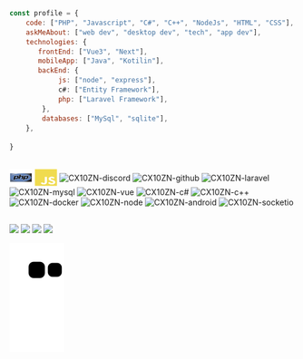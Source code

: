 ```javascript
const profile = {
    code: ["PHP", "Javascript", "C#", "C++", "NodeJs", "HTML", "CSS"],
    askMeAbout: ["web dev", "desktop dev", "tech", "app dev"],
    technologies: {
       frontEnd: ["Vue3", "Next"],
       mobileApp: ["Java", "Kotilin"],
       backEnd: {
            js: ["node", "express"],
            c#: ["Entity Framework"],
            php: ["Laravel Framework"],
        },
        databases: ["MySql", "sqlite"],
    },

}
```

<div style="display: inline_block"><br>
    <img align="center" alt="CX10ZN-php" height="30" width="40" src="https://raw.githubusercontent.com/devicons/devicon/master/icons/php/php-original.svg">
    <img align="center" alt="CX10ZN-js" height="30" width="40" src="https://raw.githubusercontent.com/devicons/devicon/master/icons/javascript/javascript-plain.svg">
    <img align="center" alt="CX10ZN-discord" height="30" width="40" src="https://cdn.jsdelivr.net/gh/devicons/devicon/icons/discordjs/discordjs-original.svg">
    <img align="center" alt="CX10ZN-github" height="30" width="40" src="https://cdn.jsdelivr.net/gh/devicons/devicon/icons/github/github-original.svg">
    <img align="center" alt="CX10ZN-laravel" height="30" width="40" src="https://cdn.jsdelivr.net/gh/devicons/devicon/icons/laravel/laravel-plain-wordmark.svg">
    <img align="center" alt="CX10ZN-mysql" height="30" width="40" src="https://cdn.jsdelivr.net/gh/devicons/devicon/icons/mysql/mysql-original-wordmark.svg">
    <img align="center" alt="CX10ZN-vue" height="30" width="40" src="https://cdn.jsdelivr.net/gh/devicons/devicon/icons/vuejs/vuejs-original-wordmark.svg">
    <img align="center" alt="CX10ZN-c#" height="30" width="40" src="https://cdn.jsdelivr.net/gh/devicons/devicon/icons/csharp/csharp-original.svg">
    <img align="center" alt="CX10ZN-c++" height="30" width="40" src="https://cdn.jsdelivr.net/gh/devicons/devicon/icons/cplusplus/cplusplus-original.svg">
    <img align="center" alt="CX10ZN-docker" height="30" width="40" src="https://cdn.jsdelivr.net/gh/devicons/devicon/icons/docker/docker-original-wordmark.svg">
    <img align="center" alt="CX10ZN-node" height="30" width="40" src="https://cdn.jsdelivr.net/gh/devicons/devicon/icons/nodejs/nodejs-original-wordmark.svg">
    <img align="center" alt="CX10ZN-android" height="30" width="40" src="https://cdn.jsdelivr.net/gh/devicons/devicon/icons/android/android-original.svg">
    <img align="center" alt="CX10ZN-socketio" height="30" width="40" src="https://cdn.jsdelivr.net/gh/devicons/devicon/icons/socketio/socketio-original-wordmark.svg">

</div>
 
 ##
 
<div> 
  <a href="https://www.youtube.com/channel/UCM64AjpHJvqQhZ-H2oaaJOA" target="_blank"><img src="https://img.shields.io/badge/YouTube-FF0000?style=for-the-badge&logo=youtube&logoColor=white" target="_blank"></a>
 <a href="https://discord.gg/D5WfJ3NWZr" target="_blank"><img src="https://img.shields.io/badge/Discord-7289DA?style=for-the-badge&logo=discord&logoColor=white" target="_blank"></a>
  <a href="https://discord.gg/D5WfJ3NWZr" target="_blank"><img src="https://img.shields.io/badge/Telegram-2CA5E0?style=for-the-badge&logo=telegram&logoColor=white" target="_blank"></a>
  <a href = "mailto:cx10zn@godsteam.net"><img src="https://img.shields.io/badge/-Gmail-%23333?style=for-the-badge&logo=gmail&logoColor=white" target="_blank"></a>
 
  ![Snake animation](https://github.com/rafaballerini/rafaballerini/blob/output/github-contribution-grid-snake.svg)
</div>
